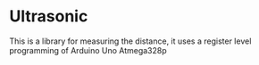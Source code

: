 # Ultrasonic
This is a library for measuring the distance, it uses a register level programming of Arduino Uno Atmega328p
